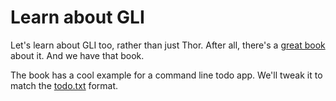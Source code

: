 # Learn about GLI #

Let's learn about GLI too, rather than just Thor.
After all, there's a [great book](https://pragprog.com/book/dccar2/build-awesome-command-line-applications-in-ruby-2) about it.
And we have that book.

The book has a cool example for a command line todo app.
We'll tweak it to match the [todo.txt](http://todotxt.com) format.
